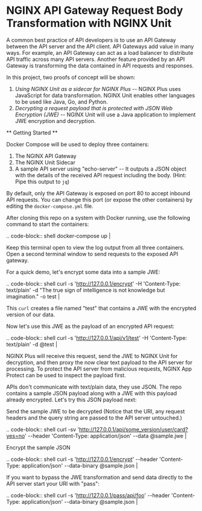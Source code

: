 # NGINX API Gateway Request Body Transformation with NGINX Unit

A common best practice of API developers is to use an API Gateway between the API server and the API client.  API Gateways add value in many ways.  For example, an API Gateway can act as a load balancer to distribute API traffic across many API servers.  Another feature provided by an API Gateway is transforming the data contained in API requests and responses.

In this project, two proofs of concept will be shown:

1.   *Using NGINX Unit as a sidecar for NGINX Plus* -- NGINX Plus uses JavaScript for data transformation.  NGINX Unit enables other languages to be used like Java, Go, and Python.
2.   *Decrypting a request payload that is protected with JSON Web Encryption (JWE)* -- NGINX Unit will use a Java application to implement JWE encryption and decryption.

** Getting Started **

Docker Compose will be used to deploy three containers:

1.   The NGINX API Gateway
2.   The NGINX Unit Sidecar
3.   A sample API server using "echo-server" -- It outputs a JSON object with the details of the received API request including the body. (Hint: Pipe this output to `jq`)

By default, only the API Gateway is exposed on port 80 to accept inbound API requests.  You can change this port (or expose the other containers) by editing the `docker-compose.yml` file.

After cloning this repo on a system with Docker running, use the following command to start the containers:

.. code-block:: shell
  docker-compose up
|

Keep this terminal open to view the log output from all three containers.  Open a second terminal window to send requests to the exposed API gateway.

For a quick demo, let's encrypt some data into a sample JWE:

.. code-block:: shell
  curl -s 'http://127.0.0.1/encrypt' -H 'Content-Type: text/plain' -d "The true sign of intelligence is not knowledge but imagination." -o test
|

This `curl` creates a file named "test" that contains a JWE with the encrypted version of our data.

Now let's use this JWE as the payload of an encrypted API request:

.. code-block:: shell
  curl -s 'http://127.0.0.1/api/v1/test' -H 'Content-Type: text/plain' -d @test
|

NGINX Plus will receive this request, send the JWE to NGINX Unit for decryption, and then proxy the now clear text payload to the API server for processing.  To protect the API server from malicious requests, NGINX App Protect can be used to inspect the payload first.

APIs don't communicate with text/plain data, they use JSON.  The repo contains a sample JSON payload along with a JWE with this payload already encrypted.  Let's try this JSON payload next:

Send the sample JWE to be decrypted (Notice that the URI, any request headers and the query string are passed to the API server untouched.)

.. code-block:: shell
  curl -sv 'http://127.0.0.1/api/some_version/user/card?yes=no' --header 'Content-Type: application/json' --data @sample.jwe
|

Encrypt the sample JSON

.. code-block:: shell
  curl -s 'http://127.0.0.1/encrypt' --header 'Content-Type: application/json' --data-binary @sample.json
|

If you want to bypass the JWE transformation and send data directly to the API server start your URI with "pass":

.. code-block:: shell
  curl -s 'http://127.0.0.1/pass/api/foo' --header 'Content-Type: application/json' --data-binary @sample.json
|

